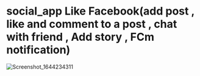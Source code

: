 # social_app Like Facebook(add post , like and comment to a post , chat with friend , Add story , FCm notification)
![Screenshot_1644234311](https://user-images.githubusercontent.com/78031951/152782414-16b44c48-0fbd-4f14-89cc-3081089e28e2.png)
